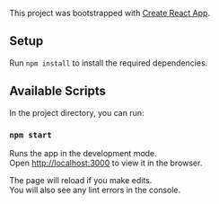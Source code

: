 This project was bootstrapped with [Create React App](https://github.com/facebook/create-react-app).

## Setup

Run `npm install` to install the required dependencies.

## Available Scripts

In the project directory, you can run:

### `npm start`

Runs the app in the development mode.<br />
Open [http://localhost:3000](http://localhost:3000) to view it in the browser.

The page will reload if you make edits.<br />
You will also see any lint errors in the console.
